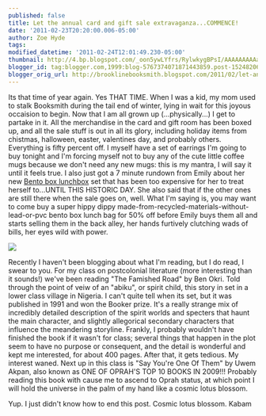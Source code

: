 ```yaml
---
published: false
title: Let the annual card and gift sale extravaganza...COMMENCE!
date: '2011-02-23T20:20:00.006-05:00'
author: Zoe Hyde
tags:
modified_datetime: '2011-02-24T12:01:49.230-05:00'
thumbnail: http://4.bp.blogspot.com/_oon5ywLYfrs/RylwkygBPsI/AAAAAAAAAas/NRqy-A2LsME/s72-c/theFamishedRoad.jpg
blogger_id: tag:blogger.com,1999:blog-5767374071871443859.post-1524820686047088096
blogger_orig_url: http://brooklinebooksmith.blogspot.com/2011/02/let-annual-card-and-gift-sale.html
---
```

Its that time of year again. Yes THAT TIME. When I was a kid, my mom used to stalk Booksmith during the tail end of winter, lying in wait for this joyous occaision to begin. Now that I am all grown up (...physically...) I get to partake in it. All the merchandise in the card and gift room has been boxed up, and all the sale stuff is out in all its glory, including holiday items from chistmas, halloween, easter, valentines day, and probably others. Everything is fifty percent off. I myself have a set of earrings I'm going to buy tonight and I'm forcing myself not to buy any of the cute little coffee mugs because we don't need any new mugs: this is my mantra, I will say it until it feels true. I also just got a 7 minute rundown from Emily about her new [Bento box lunchbox](http://www.laptoplunches.com/) set that has been too expensive for her to treat herself to...UNTIL THIS HISTORIC DAY. She also said that if the other ones are still there when the sale goes on, well. What I'm saying is, you may want to come buy a super hippy dippy made-from-recycled-materials-without-lead-or-pvc bento box lunch bag for 50% off before Emily buys them all and starts selling them in the back alley, her hands furtively clutching wads of bills, her eyes wild with power.

![](http://4.bp.blogspot.com/_oon5ywLYfrs/RylwkygBPsI/AAAAAAAAAas/NRqy-A2LsME/s320/theFamishedRoad.jpg)

Recently I haven't been blogging about what I'm reading, but I do read, I swear to you. For my class on postcolonial literature (more interesting than it sounds!) we've been reading "The Famished Road" by Ben Okri. Told through the point of veiw of an "abiku", or spirit child, this story in set in a lower class village in Nigeria. I can't quite tell when its set, but it was published in 1991 and won the Booker prize. It's a really strange mix of incredibly detailed description of the spirit worlds and specters that haunt the main character, and slightly allegorical secondary characters that influence the meandering storyline. Frankly, I probably wouldn't have finished the book if it wasn't for class; several things that happen in the plot seem to have no purpose or consequent, and the detail is wonderful and kept me interested, for about 400 pages. After that, it gets tedious. My interest waned. Next up in this class is "Say You're One Of Them" by Uwem Akpan, also known as ONE OF OPRAH'S TOP 10 BOOKS IN 2009!!! Probably reading this book with cause me to ascend to Oprah status, at which point I will hold the universe in the palm of my hand like a cosmic lotus blossom.

Yup. I just didn't know how to end this post. Cosmic lotus blossom. Kabam